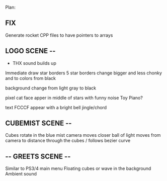 Plan:

## FIX

Generate rocket CPP files to have pointers to arrays


## LOGO SCENE --

* THX sound builds up

Immediate draw star borders
5 star borders change bigger and less chonky and to colors from black

background change from light gray to black

pixel cat face apper in middle of stars with funny noise Toy Piano?

text FCCCF appear with a bright bell jingle/chord

## CUBEMIST SCENE --

Cubes rotate in the blue mist
camera moves closer
ball of light moves from camera to distance through the cubes / follows bezier curve


## -- GREETS SCENE --

Similar to PS3/4 main menu
Floating cubes or wave in the background
Ambient sound
